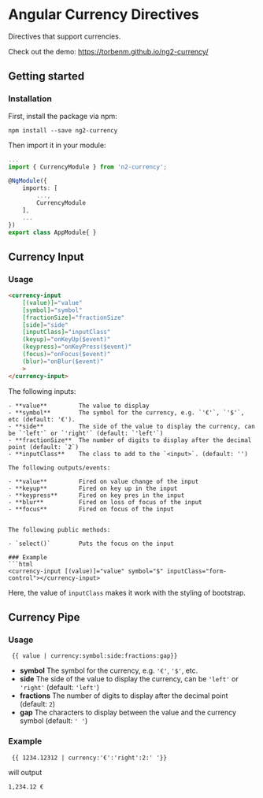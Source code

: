 # Angular Currency Directives

Directives that support currencies.

Check out the demo: https://torbenm.github.io/ng2-currency/

## Getting started

### Installation

First, install the package via npm:

```
npm install --save ng2-currency
```

Then import it in your module:

```typescript
...
import { CurrencyModule } from 'n2-currency';

@NgModule({
    imports: [
        ...,
        CurrencyModule
    ],
    ...
})
export class AppModule{ }
```

## Currency Input

### Usage
```html
<currency-input 
    [(value)]="value" 
    [symbol]="symbol" 
    [fractionSize]="fractionSize" 
    [side]="side" 
    [inputClass]="inputClass"
    (keyup)="onKeyUp($event)"
    (keypress)="onKeyPress($event)"
    (focus)="onFocus($event)"
    (blur)="onBlur($event)"
    >
</currency-input>
```
The following inputs:

```
- **value**         The value to display
- **symbol**        The symbol for the currency, e.g. `'€'`, `'$'`, etc (default: '€').
- **side**          The side of the value to display the currency, can be `'left'` or `'right'` (default: `'left'`)
- **fractionSize**  The number of digits to display after the decimal point (default: `2`)
- **inputClass**    The class to add to the `<input>`. (default: '')

The following outputs/events:

- **value**         Fired on value change of the input
- **keyup**         Fired on key up in the input
- **keypress**      Fired on key pres in the input
- **blur**          Fired on loss of focus of the input
- **focus**         Fired on focus of the input


The following public methods:

- `select()`        Puts the focus on the input

### Example
```html
<currency-input [(value)]="value" symbol="$" inputClass="form-control"></currency-input>
```

Here, the value of `inputClass` makes it work with the styling of bootstrap.


## Currency Pipe

### Usage
```
 {{ value | currency:symbol:side:fractions:gap}}
```

- **symbol**    The symbol for the currency, e.g. `'€'`, `'$'`, etc.
- **side**      The side of the value to display the currency, can be `'left'` or `'right'` (default: `'left'`)
- **fractions** The number of digits to display after the decimal point (default: `2`)
- **gap**       The characters to display between the value and the currency symbol (default: `' '`)

### Example
```html
 {{ 1234.12312 | currency:'€':'right':2:' '}}
```

will output
```
1,234.12 €
```
